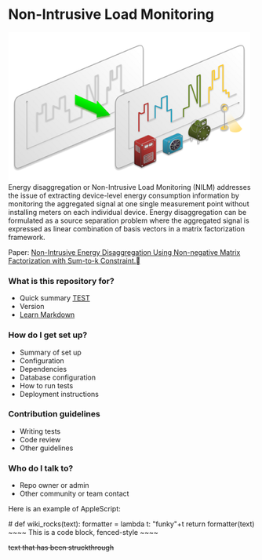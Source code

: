 # Non-Intrusive Load Monitoring #
![LD](/LD.png)
Energy disaggregation or Non-Intrusive Load Monitoring (NILM) addresses the issue of extracting device-level energy consumption information by monitoring the aggregated signal at one single measurement point without installing meters on each individual device. Energy disaggregation can be formulated as a source separation problem where the aggregated signal is expressed as linear combination of basis vectors in a matrix factorization framework.

Paper: 
[Non-Intrusive Energy Disaggregation Using Non-negative Matrix Factorization with Sum-to-k Constraint.](http://ieeexplore.ieee.org/abstract/document/7835299/)


### What is this repository for? ###

* Quick summary [TEST](/test.txt)
* Version
* [Learn Markdown](https://bitbucket.org/tutorials/markdowndemo)

### How do I get set up? ###

* Summary of set up
* Configuration
* Dependencies
* Database configuration
* How to run tests
* Deployment instructions

### Contribution guidelines ###

* Writing tests
* Code review
* Other guidelines

### Who do I talk to? ###

* Repo owner or admin
* Other community or team contact
<p>Here is an example of AppleScript:</p>
#
def wiki_rocks(text): formatter = lambda t: "funky"+t return formatter(text)        
~~~~
This is a code block, fenced-style
~~~~

~~text that has been struckthrough~~
